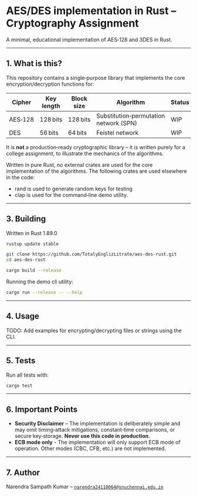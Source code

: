 # AES/DES implementation in Rust – Cryptography Assignment

A minimal, educational implementation of AES‑128 and 3DES in Rust.

---

## 1. What is this?

This repository contains a single‑purpose library that implements the core
encryption/decryption functions for:

| Cipher  | Key length | Block size | Algorithm                              | Status |
| ------- | ---------- | ---------- | -------------------------------------- | ------ |
| AES‑128 | 128 bits   | 128 bits   | Substitution‑permutation network (SPN) | WIP    |
| DES     | 56 bits    | 64 bits    | Feistel network                        | WIP    |

It is **not** a production‑ready cryptographic library – it is written purely
for a college assignment, to illustrate the mechanics of the algorithms.

Written in pure Rust, no external crates are used for the core implementation of the algorithms. The following crates are used elsewhere in the code:
- rand is used to generate random keys for testing
- clap is used for the command‑line demo utility.

---

## 3. Building

Written in Rust 1.89.0

```bash
rustup update stable

git clone https://github.com/TotalyEnglizLitrate/aes-des-rust.git
cd aes-des-rust

cargo build --release
```

Running the demo cli utility:

```bash
cargo run --release -- --help
```

---

## 4. Usage

TODO: Add examples for encrypting/decrypting files or strings using the CLI.

---

## 5. Tests

Run all tests with:

```bash
cargo test
```

---

## 6. Important Points

- **Security Disclaimer** – The implementation is deliberately simple
  and may omit timing‑attack mitigations, constant‑time comparisons, or
  secure key‑storage. **Never use this code in production.**
- **ECB mode only** - The implementation will only support ECB mode of operation.
  Other modes (CBC, CFB, etc.) are not implemented.

---

## 7. Author

Narendra Sampath Kumar – [`narendra24110064@snuchennai.edu.in`](mailto:narendra24110064@snuchennai.edu.in)
